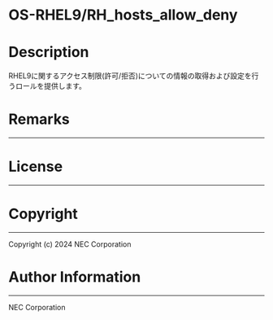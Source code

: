 OS-RHEL9/RH_hosts_allow_deny
=======================================================
# Description
RHEL9に関するアクセス制限(許可/拒否)についての情報の取得および設定を行うロールを提供します。

# Remarks
-------

# License
-------

# Copyright
---------
Copyright (c) 2024 NEC Corporation

# Author Information
------------------
NEC Corporation

